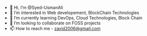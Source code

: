 - 👋 Hi, I’m @Syed-UsmanAli
- 👀 I’m interested in Web developement, BlockChain Technologies
- 🌱 I’m currently learning DevOps, Cloud Technologies, Block Chain
- 💞️ I’m looking to collaborate on FOSS projects
- 📫 How to reach me  - zavid2006@gmail.com

<!---
Syed-UsmanAli/Syed-UsmanAli is a ✨ special ✨ repository because its `README.md` (this file) appears on your GitHub profile.
You can click the Preview link to take a look at your changes.
--->
